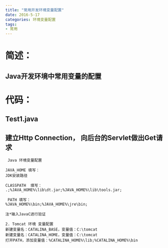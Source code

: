 ```yaml
---
title: "常用开发环境变量配置"
date: 2016-5-17
categories: 环境变量配置
tags:
- 常用
---
```




# 简述：

## Java开发环境中常用变量的配置

# 代码：
## Test1.java
## 建立Http Connection， 向后台的Servlet做出Get请求

	 Java 环境变量配置

	JAVA_HOME 填写：
	JDK安装路径

	CLASSPATH  填写：
	.;%JAVA_HOME%\lib\dt.jar;%JAVA_HOME%\lib\tools.jar;

	 PATH 填写：
	%JAVA_HOME%\bin;%JAVA_HOME%\jre\bin;

	注*输入JavaC进行验证

	2. Tomcat 环境 变量配置
	新建变量名：CATALINA_BASE，变量值：C:\tomcat
	新建变量名：CATALINA_HOME，变量值：C:\tomcat
	打开PATH，添加变量值：%CATALINA_HOME%\lib;%CATALINA_HOME%\bin
